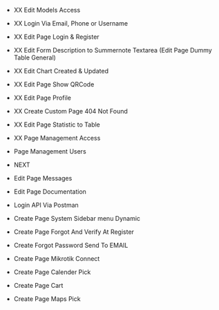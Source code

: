 - XX Edit Models Access
- XX Login Via Email, Phone or Username
- XX Edit Page Login & Register
- XX Edit Form Description to Summernote Textarea (Edit Page Dummy Table General)
- XX Edit Chart Created & Updated
- XX Edit Page Show QRCode
- XX Edit Page Profile
- XX Create Custom Page 404 Not Found
- XX Edit Page Statistic to Table
- XX Page Management Access
- Page Management Users

- NEXT
- Edit Page Messages
- Edit Page Documentation
- Login API Via Postman

- Create Page System Sidebar menu Dynamic

- Create Page Forgot And Verify At Register
- Create Forgot Password Send To EMAIL
- Create Page Mikrotik Connect
- Create Page Calender Pick
- Create Page Cart
- Create Page Maps Pick

